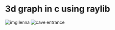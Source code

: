 # 3d graph in c using raylib

![img lenna](https://github.com/JessevanVuuren/3DgraphRaylib/tree/master/imgs/Lenna_(test_image).png)
![cave entrance](https://github.com/JessevanVuuren/3DgraphRaylib/tree/master/imgs/200px-Cave_Entrance.png)